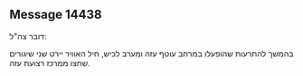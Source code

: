 ## Message 14438

דובר צה"ל:

בהמשך להתרעות שהופעלו במרחב עוטף עזה ומערב לכיש, חיל האוויר יירט שני שיגורים שחצו ממרכז רצועת עזה.

